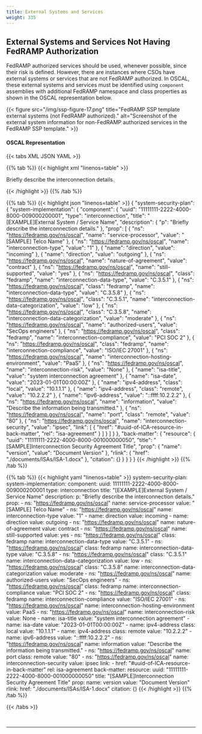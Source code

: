 ```yaml
---
title: External Systems and Services
weight: 335
---
```

## External Systems and Services Not Having FedRAMP Authorization

FedRAMP authorized services should be used, whenever possible, since their risk is defined.  However, there are instances where CSOs have external systems or services that are not FedRAMP authorized.  In OSCAL, these external systems and services must be identified using `component` assemblies with additional FedRAMP namespace and class properties as shown in the OSCAL representation below.  

{{< figure src="/img/ssp-figure-17.png" title="FedRAMP SSP template external systems (not FedRAMP authorized)." alt="Screenshot of the external system information for non-FedRAMP authorized services in the FedRAMP SSP template." >}}

#### OSCAL Representation
{{< tabs XML JSON YAML >}}

{{% tab %}}
{{< highlight xml "linenos=table" >}}
<system-security-plan>
  <system-implementation>
    <component uuid="11111111-2222-4000-8000-009000200001" type="interconnection">
      <title>[EXAMPLE]External System / Service Name</title>
      <description>
        <p>Briefly describe the interconnection details.</p>
      </description>
      <!-- Props for table 7.1 columns -->
      <prop ns="https://fedramp.gov/ns/oscal" name="service-processor" value="[SAMPLE] Telco Name"/>
      <prop ns="https://fedramp.gov/ns/oscal" name="interconnection-type" value="1" />
      <prop name="direction" value="incoming"/>
      <prop name="direction" value="outgoing"/>
      <prop ns="https://fedramp.gov/ns/oscal" name="nature-of-agreement" value="contract" />
      <prop ns="https://fedramp.gov/ns/oscal" name="still-supported" value="yes" />
      <prop ns="https://fedramp.gov/ns/oscal" class="fedramp" name="interconnection-data-type" value="C.3.5.1" />
      <prop ns="https://fedramp.gov/ns/oscal" class="fedramp" name="interconnection-data-type" value="C.3.5.8" />
      <prop ns="https://fedramp.gov/ns/oscal" class="C.3.5.1" name="interconnection-data-categorization" value="low" />
      <prop ns="https://fedramp.gov/ns/oscal" class="C.3.5.8" name="interconnection-data-categorization" value="moderate" />
      <prop ns="https://fedramp.gov/ns/oscal" name="authorized-users" value="SecOps engineers" />
      <prop ns="https://fedramp.gov/ns/oscal" class="fedramp" name="interconnection-compliance" value="PCI SOC 2" />
      <prop ns="https://fedramp.gov/ns/oscal" class="fedramp" name="interconnection-compliance" value="ISO/IEC 27001" />
      <prop ns="https://fedramp.gov/ns/oscal" name="interconnection-hosting-environment" value="PaaS" />
      <prop ns="https://fedramp.gov/ns/oscal" name="interconnection-risk" value="None" />
      <prop name="isa-title" value="system interconnection agreement"/>
      <prop name="isa-date" value="2023-01-01T00:00:00Z"/>
      <prop name="ipv4-address" class="local" value="10.1.1.1"/>
      <prop name="ipv4-address" class="remote" value="10.2.2.2"/>
      <prop name="ipv6-address" value="::ffff:10.2.2.2"/>
      <prop ns="https://fedramp.gov/ns/oscal" name="information" value="Describe the information being transmitted."/>
      <prop ns="https://fedramp.gov/ns/oscal" name="port" class="remote" value="80"/>
      <prop ns="https://fedramp.gov/ns/oscal" name="interconnection-security" value="ipsec">
        <!-- cut ports, protocols -->
        <link href="#uuid-of-ICA-resource-in-back-matter" rel="isa-agreement" />
        <!-- cut repeat responsible-party assembly for each required ICA role id -->
      </prop>
    </component>
  </system-implementation>
  <back-matter>
    <resource uuid="11111111-2222-4000-8000-001000000050">
      <title>[SAMPLE]Interconnection Security Agreement Title</title>
      <prop name="version" value="Document Version"/>
      <rlink href="./documents/ISAs/ISA-1.docx"/>
      <citation><!-- cut --></citation>
    </resource>
    <!-- repeat citation assembly for each ICA -->
  </back-matter>
</system-security-plan>
{{< /highlight >}}
{{% /tab %}}

{{% tab %}}
{{< highlight json "linenos=table" >}}
{
  "system-security-plan": {
    "system-implementation": {
      "component": {
        "uuid": "11111111-2222-4000-8000-009000200001",
        "type": "interconnection",
        "title": "[EXAMPLE]External System / Service Name",
        "description": {
          "p": "Briefly describe the interconnection details."
        },
        "prop": [
          {
            "ns": "https://fedramp.gov/ns/oscal",
            "name": "service-processor",
            "value": "[SAMPLE] Telco Name"
          },
          {
            "ns": "https://fedramp.gov/ns/oscal",
            "name": "interconnection-type",
            "value": "1"
          },
          {
            "name": "direction",
            "value": "incoming"
          },
          {
            "name": "direction",
            "value": "outgoing"
          },
          {
            "ns": "https://fedramp.gov/ns/oscal",
            "name": "nature-of-agreement",
            "value": "contract"
          },
          {
            "ns": "https://fedramp.gov/ns/oscal",
            "name": "still-supported",
            "value": "yes"
          },
          {
            "ns": "https://fedramp.gov/ns/oscal",
            "class": "fedramp",
            "name": "interconnection-data-type",
            "value": "C.3.5.1"
          },
          {
            "ns": "https://fedramp.gov/ns/oscal",
            "class": "fedramp",
            "name": "interconnection-data-type",
            "value": "C.3.5.8"
          },
          {
            "ns": "https://fedramp.gov/ns/oscal",
            "class": "C.3.5.1",
            "name": "interconnection-data-categorization",
            "value": "low"
          },
          {
            "ns": "https://fedramp.gov/ns/oscal",
            "class": "C.3.5.8",
            "name": "interconnection-data-categorization",
            "value": "moderate"
          },
          {
            "ns": "https://fedramp.gov/ns/oscal",
            "name": "authorized-users",
            "value": "SecOps engineers"
          },
          {
            "ns": "https://fedramp.gov/ns/oscal",
            "class": "fedramp",
            "name": "interconnection-compliance",
            "value": "PCI SOC 2"
          },
          {
            "ns": "https://fedramp.gov/ns/oscal",
            "class": "fedramp",
            "name": "interconnection-compliance",
            "value": "ISO/IEC 27001"
          },
          {
            "ns": "https://fedramp.gov/ns/oscal",
            "name": "interconnection-hosting-environment",
            "value": "PaaS"
          },
          {
            "ns": "https://fedramp.gov/ns/oscal",
            "name": "interconnection-risk",
            "value": "None"
          },
          {
            "name": "isa-title",
            "value": "system interconnection agreement"
          },
          {
            "name": "isa-date",
            "value": "2023-01-01T00:00:00Z"
          },
          {
            "name": "ipv4-address",
            "class": "local",
            "value": "10.1.1.1"
          },
          {
            "name": "ipv4-address",
            "class": "remote",
            "value": "10.2.2.2"
          },
          {
            "name": "ipv6-address",
            "value": "::ffff:10.2.2.2"
          },
          {
            "ns": "https://fedramp.gov/ns/oscal",
            "name": "information",
            "value": "Describe the information being transmitted."
          },
          {
            "ns": "https://fedramp.gov/ns/oscal",
            "name": "port",
            "class": "remote",
            "value": "80"
          },
          {
            "ns": "https://fedramp.gov/ns/oscal",
            "name": "interconnection-security",
            "value": "ipsec",
            "link": [
              {
                "href": "#uuid-of-ICA-resource-in-back-matter",
                "rel": "isa-agreement"
              }
            ]
          }
        ]
      }
    },
    "back-matter": {
      "resource": {
        "uuid": "11111111-2222-4000-8000-001000000050",
        "title": "[SAMPLE]Interconnection Security Agreement Title",
        "prop": {
          "name": "version",
          "value": "Document Version"
        },
        "rlink": {
          "href": "./documents/ISAs/ISA-1.docx"
        },
        "citation": {}
      }
    }
  }
}
{{< /highlight >}}
{{% /tab %}}

{{% tab %}}
{{< highlight yaml "linenos=table" >}}
system-security-plan:
  system-implementation:
    component:
      uuid: 11111111-2222-4000-8000-009000200001
      type: interconnection
      title: "[EXAMPLE]External System / Service Name"
      description:
        p: "Briefly describe the interconnection details."
      prop:
        - ns: "https://fedramp.gov/ns/oscal"
          name: service-processor
          value: "[SAMPLE] Telco Name"
        - ns: "https://fedramp.gov/ns/oscal"
          name: interconnection-type
          value: "1"
        - name: direction
          value: incoming
        - name: direction
          value: outgoing
        - ns: "https://fedramp.gov/ns/oscal"
          name: nature-of-agreement
          value: contract
        - ns: "https://fedramp.gov/ns/oscal"
          name: still-supported
          value: yes
        - ns: "https://fedramp.gov/ns/oscal"
          class: fedramp
          name: interconnection-data-type
          value: "C.3.5.1"
        - ns: "https://fedramp.gov/ns/oscal"
          class: fedramp
          name: interconnection-data-type
          value: "C.3.5.8"
        - ns: "https://fedramp.gov/ns/oscal"
          class: "C.3.5.1"
          name: interconnection-data-categorization
          value: low
        - ns: "https://fedramp.gov/ns/oscal"
          class: "C.3.5.8"
          name: interconnection-data-categorization
          value: moderate
        - ns: "https://fedramp.gov/ns/oscal"
          name: authorized-users
          value: "SecOps engineers"
        - ns: "https://fedramp.gov/ns/oscal"
          class: fedramp
          name: interconnection-compliance
          value: "PCI SOC 2"
        - ns: "https://fedramp.gov/ns/oscal"
          class: fedramp
          name: interconnection-compliance
          value: "ISO/IEC 27001"
        - ns: "https://fedramp.gov/ns/oscal"
          name: interconnection-hosting-environment
          value: PaaS
        - ns: "https://fedramp.gov/ns/oscal"
          name: interconnection-risk
          value: None
        - name: isa-title
          value: "system interconnection agreement"
        - name: isa-date
          value: "2023-01-01T00:00:00Z"
        - name: ipv4-address
          class: local
          value: "10.1.1.1"
        - name: ipv4-address
          class: remote
          value: "10.2.2.2"
        - name: ipv6-address
          value: "::ffff:10.2.2.2"
        - ns: "https://fedramp.gov/ns/oscal"
          name: information
          value: "Describe the information being transmitted."
        - ns: "https://fedramp.gov/ns/oscal"
          name: port
          class: remote
          value: "80"
        - ns: "https://fedramp.gov/ns/oscal"
          name: interconnection-security
          value: ipsec
          link:
            - href: "#uuid-of-ICA-resource-in-back-matter"
              rel: isa-agreement
  back-matter:
    resource:
      uuid: "11111111-2222-4000-8000-001000000050"
      title: "[SAMPLE]Interconnection Security Agreement Title"
      prop:
        name: version
        value: "Document Version"
      rlink:
        href: "./documents/ISAs/ISA-1.docx"
      citation: {}
{{< /highlight >}}
{{% /tab %}}

{{< /tabs >}}

<br />

---
